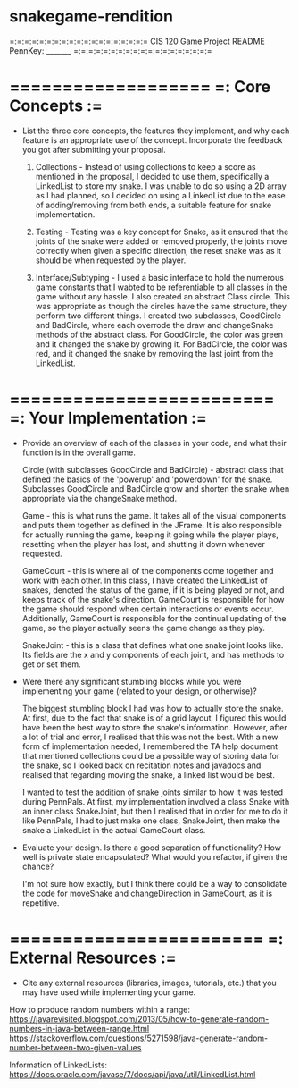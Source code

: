 # snakegame-rendition
=:=:=:=:=:=:=:=:=:=:=:=:=:=:=:=:=:=:=
CIS 120 Game Project README
PennKey: _______
=:=:=:=:=:=:=:=:=:=:=:=:=:=:=:=:=:=:=

===================
=: Core Concepts :=
===================

- List the three core concepts, the features they implement, and why each feature
  is an appropriate use of the concept. Incorporate the feedback you got after
  submitting your proposal.

  1. Collections - Instead of using collections to keep a score as mentioned in the proposal, I 
  decided to use them, specifically a LinkedList to store my snake. I was unable to do so using a
  2D array as I had planned, so I decided on using a LinkedList due to the ease of adding/removing
  from both ends, a suitable feature for snake implementation.

  2. Testing - Testing was a key concept for Snake, as it ensured that the joints of the snake were
  added or removed properly, the joints move correctly when given a specific direction, the 
  reset snake was as it should be when requested by the player.  

  3. Interface/Subtyping - I used a basic interface to hold the numerous game constants that I 
  wabted to be referentiable to all classes in the game without any hassle. I also created an 
  abstract Class circle. This was appropriate as though the circles have the same structure, they
  perform two different things. I created two subclasses, GoodCircle and BadCircle, where each 
  overrode the draw and changeSnake methods of the abstract class. For GoodCircle, the color was 
  green and it changed the snake by growing it. For BadCircle, the color was red, and it changed the
  snake by removing the last joint from the LinkedList. 

=========================
=: Your Implementation :=
=========================

- Provide an overview of each of the classes in your code, and what their
  function is in the overall game.
  
  Circle (with subclasses GoodCircle and BadCircle) - abstract class that defined the basics of the
  'powerup' and 'powerdown' for the snake. Subclasses GoodCircle and BadCircle grow and shorten the
  snake when appropriate via the changeSnake method. 
  
  Game - this is what runs the game. It takes all of the visual components and puts them together as 
  defined in the JFrame. It is also responsible for actually running the game, keeping it going while
  the player plays, resetting when the player has lost, and shutting it down whenever requested. 
  
  GameCourt - this is where all of the components come together and work with each other. In this
  class, I have created the LinkedList of snakes, denoted the status of the game, if it is being 
  played or not, and keeps track of the snake's direction. GameCourt is responsible for how the game
  should respond when certain interactions or events occur. Additionally, GameCourt is responsible 
  for the continual updating of the game, so the player actually seens the game change as they play. 
  
  SnakeJoint - this is a class that defines what one snake joint looks like. Its fields are the 
  x and y components of each joint, and has methods to get or set them. 

- Were there any significant stumbling blocks while you were implementing your
  game (related to your design, or otherwise)?
  
  The biggest stumbling block I had was how to actually store the snake. At first, due to the fact
  that snake is of a grid layout, I figured this would have been the best way to store the snake's
  information. However, after a lot of trial and error, I realised that this was not the best. 
  With a new form of implementation needed, I remembered the TA help document that mentioned
  collections could be a possible way of storing data for the snake, so I looked back on recitation
  notes and javadocs and realised that regarding moving the snake, a linked list would be best. 
  
  I wanted to test the addition of snake joints similar to how it was tested during PennPals. 
  At first, my implementation involved a class Snake with an inner class SnakeJoint, but then I 
  realised that in order for me to do it like PennPals, I had to just make one class, SnakeJoint,
  then make the snake a LinkedList<SnakeJoint> in the actual GameCourt class. 
  


- Evaluate your design. Is there a good separation of functionality? How well is
  private state encapsulated? What would you refactor, if given the chance?
  
  I'm not sure how exactly, but I think there could be a way to consolidate the code for moveSnake 
  and changeDirection in GameCourt, as it is repetitive.  



========================
=: External Resources :=
========================

- Cite any external resources (libraries, images, tutorials, etc.) that you may
  have used while implementing your game.
  
How to produce random numbers within a range: 
https://javarevisited.blogspot.com/2013/05/how-to-generate-random-numbers-in-java-between-range.html
https://stackoverflow.com/questions/5271598/java-generate-random-number-between-two-given-values

Information of LinkedLists: https://docs.oracle.com/javase/7/docs/api/java/util/LinkedList.html
